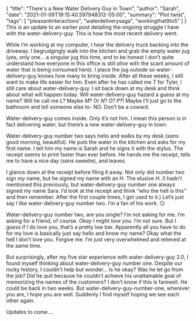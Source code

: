 {
    "title": "There's a New Water Delivery Guy in Town",
    "author": "Sarah",
    "date": "2021-01-09T19:15:40.597948312-05:00",
    "summary": "Plot twist",
    "tags": [
        "pleasantinteractions",
        "waterdeliverysaga",
        "workingthat9to5"
    ]
}
This is an update to an earlier post detailing the ongoing struggle I
have with the water-delivery-guy. This is how the most recent delivery
went.

While I’m working at my computer, I hear the delivery truck backing into
the driveway. I begrudgingly walk into the kitchen and grab the empty
water jug (yes, only one… a singular jug this time, and to be honest I
don’t quite understand how everyone in this office is still *alive* with
the scant amount of water that is being consumed here). I place the jug
outside so water-delivery-guy knows how many to bring inside. After all
these weeks, I still want to make life easier for him. Even after he has
called me *T* for Tyler, I still care about water-delivery-guy. I sit
back down at my desk and think about what will happen today. Will
water-delivery-guy hazard a guess at my name? Will he call me *L*? Maybe
*M*? Or *N*? *O?* *P*?\! Maybe I’ll just go to the bathroom and tell
someone else to- NO. Don’t be a coward.

Water-delivery-guy comes inside. Only it’s not him. I mean this person
is in fact delivering water, but there’s a *new* water-delivery-guy in
town.

Water-delivery-guy number two says hello and walks by my desk (*sans*
good morning, beautiful). He puts the water in the kitchen and asks for
my first name. I tell him my name is Sarah and he signs it with the
stylus. The receipt seems to print faster than ever before. He hands me
the receipt, tells me to have a nice day (*sans* sweetie), and leaves.

I glance down at the receipt before filing it away. Not only did number
two sign my name, but he signed my name with an *H*. The elusive *H*. (I
hadn’t mentioned this previously, but water-delivery-guy number one
always signed my name Sara. I’d look at the receipt and think “who the
hell is this” and then remember. After the first couple times, I got
used to it.) Let’s just say I like water-delivery-guy number two. I’m a
fan of his work. :smirk:

Water-delivery-guy number two, are you single? I’m not asking for me.
I’m asking for a friend, of course. *Okay I might love you.* I’m not
sure. But I guess if I do love you, that’s a pretty low bar. Apparently
all you have to do for my love is basically just say hello and know my
name? Okay what the hell I don’t love you. Forgive me. I’m just very
overwhelmed and relieved at the same time.

But surprisingly, after my five star experience with water-delivery-guy
2.0, I found myself thinking about water-delivery-guy number one.
Despite our rocky history, I couldn’t help but wonder... Is he okay? Was
he let go from the job? Did he quit because he couldn’t achieve his
unattainable goal of memorizing the names of the customers? I don’t know
if this is farewell. He could be back in two weeks. But
water-delivery-guy-number-one, wherever you are, I hope you are well.
Suddenly I find myself hoping we see each other again.

Updates to come....
